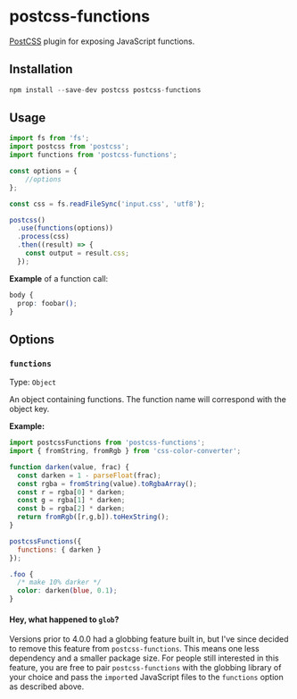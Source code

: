 # postcss-functions

[PostCSS] plugin for exposing JavaScript functions.

[PostCSS]: https://github.com/postcss/postcss

## Installation

```js
npm install --save-dev postcss postcss-functions
```

## Usage

```js
import fs from 'fs';
import postcss from 'postcss';
import functions from 'postcss-functions';

const options = {
	//options
};

const css = fs.readFileSync('input.css', 'utf8');

postcss()
  .use(functions(options))
  .process(css)
  .then((result) => {
    const output = result.css;
  });
```

**Example** of a function call:

```css
body {
  prop: foobar();
}
```

## Options

### `functions`

Type: `Object`

An object containing functions. The function name will correspond with the object key.

**Example:**

```js
import postcssFunctions from 'postcss-functions';
import { fromString, fromRgb } from 'css-color-converter';
```

```js
function darken(value, frac) {
  const darken = 1 - parseFloat(frac);
  const rgba = fromString(value).toRgbaArray();
  const r = rgba[0] * darken;
  const g = rgba[1] * darken;
  const b = rgba[2] * darken;
  return fromRgb([r,g,b]).toHexString();
}
```

```js
postcssFunctions({
  functions: { darken }
});
```

```css
.foo {
  /* make 10% darker */
  color: darken(blue, 0.1);
}
```

#### Hey, what happened to `glob`?

Versions prior to 4.0.0 had a globbing feature built in, but I've since decided to remove this feature from `postcss-functions`. This means one less dependency and a smaller package size. For people still interested in this feature, you are free to pair `postcss-functions` with the globbing library of your choice and pass the `import`ed JavaScript files to the `functions` option as described above. 
